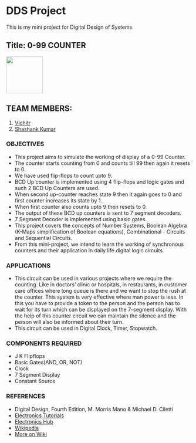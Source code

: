 # DDS Project
This is my mini project for Digital Design of Systems

## Title: 0-99 COUNTER

<img src = "https://github.com/vichitr/DDS-Project/blob/master/Images/counter.png" width="100" height="100" />

## TEAM MEMBERS:
  1. [Vichitr](https://github.com/vichitr)
  2. [Shashank Kumar](https://github.com/sknitk)
  
 ### OBJECTIVES
 
- This project aims to simulate the working of display of a 0-99 Counter. 
- The counter starts counting from 0 and counts till 99 then again it resets to 0.  
- We have used flip-flops to count upto 9. 
- BCD Up counter is implemented using 4 flip-flops and logic gates and such 2 BCD Up Counters are used. 
- When second up-counter reaches state 9 then it again goes to 0 and first counter increases its state by 1. 
- When first counter also counts upto 9 then resets to 0. 
- The output of these BCD up counters is sent to 7 segment decoders.   
- 7 Segment Decoder is implemented using basic gates.
- This project covers the concepts of Number Systems, Boolean Algebra (K-Maps simplification of Boolean equations), Combinational - Circuits and Sequential Circuits.
- From this mini-project, we intend to learn the working of synchronous counters and their application in daily life digital logic circuits.

### APPLICATIONS
- This circuit can be used in various projects where we require the counting. Like in doctors’ clinic or hospitals, in restaurants, in customer care offices where long queue is there and we want to stop the rush at the counter. This system is very effective where man power is less. In this you have to provide a token to the person and the person has to wait for its turn which can be displayed on the 7-segment display. With the help of this counter circuit we can maintain the silence and the person will also be informed about their turn.
- This circuit can be used in Digital Clock, Timer, Stopwatch.

### COMPONENTS REQUIRED
- J K Flipflops
- Basic Gates(AND, OR, NOT)
- Clock
- 7 Segment Display
- Constant Source

### REFERENCES
- Digital Design, Fourth Edition, M. Morris Mano & Michael D. Ciletti
- [Electronics Tutorials](http://www.electronics-tutorials.ws/counter/bcd-counter-circuit.html)
- [Electronics Hub](http://www.electronicshub.org/decade-counterbcd-counter/)
- [Wikipedia](https://en.wikipedia.org/wiki/Ring_counter)
- [More on Wiki](https://en.wikipedia.org/wiki/Seven-segment_display)
